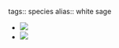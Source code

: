 tags:: species
alias:: white sage

- ![](https://peach-geographical-bat-397.mypinata.cloud/ipfs/QmeHycT2dyPDGrUibR69B5Xyd5cKtgt3814QHP5y5egtiL)
- ![](https://peach-geographical-bat-397.mypinata.cloud/ipfs/QmP7JXQ4LezgLugVexWY2kVMo3Qtf49V6iMn1FPJi3A3Ey)